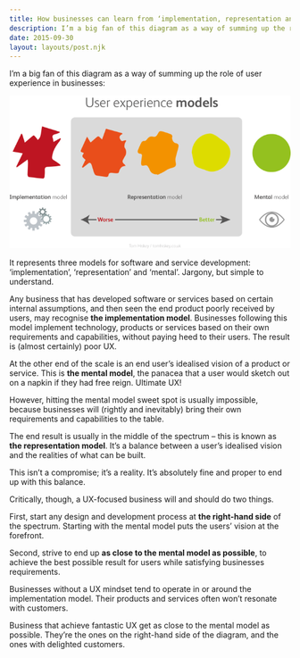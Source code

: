 ```yaml
---
title: How businesses can learn from ‘implementation, representation and mental’ models
description: I’m a big fan of this diagram as a way of summing up the role of user experience in businesses...
date: 2015-09-30
layout: layouts/post.njk
---
```


I’m a big fan of this diagram as a way of summing up the role of user experience in businesses:

![UX models - implementation, representation, mental](/img/UX-models-TPH-2015-09-231-720x391.png)

It represents three models for software and service development: ‘implementation’, ‘representation’ and ‘mental’. Jargony, but simple to understand.

Any business that has developed software or services based on certain internal assumptions, and then seen the end product poorly received by users, may recognise **the implementation model**. Businesses following this model implement technology, products or services based on their own requirements and capabilities, without paying heed to their users. The result is (almost certainly) poor UX.

At the other end of the scale is an end user’s idealised vision of a product or service. This is **the mental model**, the panacea that a user would sketch out on a napkin if they had free reign. Ultimate UX!

However, hitting the mental model sweet spot is usually impossible, because businesses will (rightly and inevitably) bring their own requirements and capabilities to the table.

The end result is usually in the middle of the spectrum – this is known as **the representation model**. It’s a balance between a user’s idealised vision and the realities of what can be built.

This isn’t a compromise; it’s a reality. It’s absolutely fine and proper to end up with this balance.

Critically, though, a UX-focused business will and should do two things.

First, start any design and development process at **the right-hand side** of the spectrum. Starting with the mental model puts the users’ vision at the forefront.

Second, strive to end up **as close to the mental model as possible**, to achieve the best possible result for users while satisfying businesses requirements.

Businesses without a UX mindset tend to operate in or around the implementation model. Their products and services often won’t resonate with customers.

Business that achieve fantastic UX get as close to the mental model as possible. They’re the ones on the right-hand side of the diagram, and the ones with delighted customers.